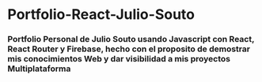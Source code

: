 # Portfolio-React-Julio-Souto
### Portfolio Personal de Julio Souto usando Javascript con React, React Router y Firebase, hecho con el proposito de demostrar mis conocimientos Web y dar visibilidad a mis proyectos Multiplataforma
